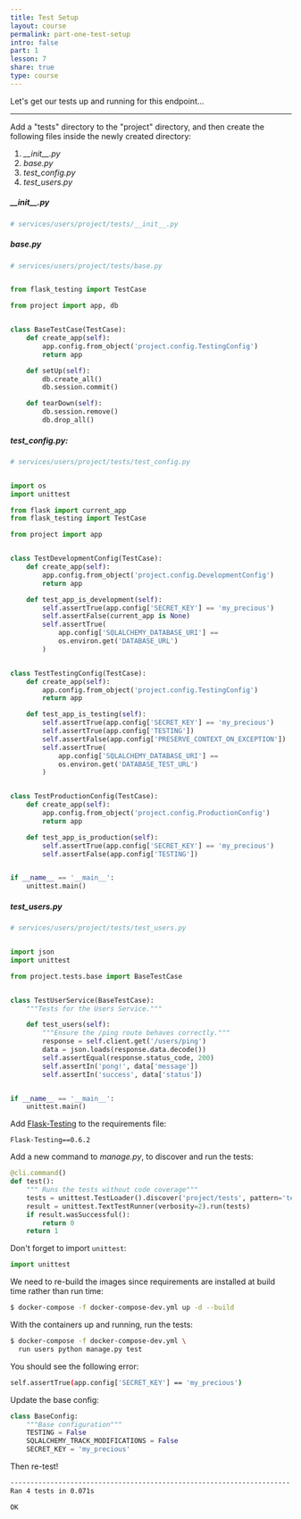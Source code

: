 ```yaml
---
title: Test Setup
layout: course
permalink: part-one-test-setup
intro: false
part: 1
lesson: 7
share: true
type: course
---
```


Let's get our tests up and running for this endpoint...

---

Add a "tests" directory to the "project" directory, and then create the following files inside the newly created directory:

1. *\_\_init\_\_.py*
1. *base.py*
1. *test_config.py*
1. *test_users.py*

##### *\_\_init\_\_.py*

```python
# services/users/project/tests/__init__.py
```

##### *base.py*

```python
# services/users/project/tests/base.py


from flask_testing import TestCase

from project import app, db


class BaseTestCase(TestCase):
    def create_app(self):
        app.config.from_object('project.config.TestingConfig')
        return app

    def setUp(self):
        db.create_all()
        db.session.commit()

    def tearDown(self):
        db.session.remove()
        db.drop_all()
```

##### *test_config.py*:

```python
# services/users/project/tests/test_config.py


import os
import unittest

from flask import current_app
from flask_testing import TestCase

from project import app


class TestDevelopmentConfig(TestCase):
    def create_app(self):
        app.config.from_object('project.config.DevelopmentConfig')
        return app

    def test_app_is_development(self):
        self.assertTrue(app.config['SECRET_KEY'] == 'my_precious')
        self.assertFalse(current_app is None)
        self.assertTrue(
            app.config['SQLALCHEMY_DATABASE_URI'] ==
            os.environ.get('DATABASE_URL')
        )


class TestTestingConfig(TestCase):
    def create_app(self):
        app.config.from_object('project.config.TestingConfig')
        return app

    def test_app_is_testing(self):
        self.assertTrue(app.config['SECRET_KEY'] == 'my_precious')
        self.assertTrue(app.config['TESTING'])
        self.assertFalse(app.config['PRESERVE_CONTEXT_ON_EXCEPTION'])
        self.assertTrue(
            app.config['SQLALCHEMY_DATABASE_URI'] ==
            os.environ.get('DATABASE_TEST_URL')
        )


class TestProductionConfig(TestCase):
    def create_app(self):
        app.config.from_object('project.config.ProductionConfig')
        return app

    def test_app_is_production(self):
        self.assertTrue(app.config['SECRET_KEY'] == 'my_precious')
        self.assertFalse(app.config['TESTING'])


if __name__ == '__main__':
    unittest.main()
```

##### *test_users.py*

```python
# services/users/project/tests/test_users.py


import json
import unittest

from project.tests.base import BaseTestCase


class TestUserService(BaseTestCase):
    """Tests for the Users Service."""

    def test_users(self):
        """Ensure the /ping route behaves correctly."""
        response = self.client.get('/users/ping')
        data = json.loads(response.data.decode())
        self.assertEqual(response.status_code, 200)
        self.assertIn('pong!', data['message'])
        self.assertIn('success', data['status'])


if __name__ == '__main__':
    unittest.main()
```

Add [Flask-Testing](https://pythonhosted.org/Flask-Testing/) to the requirements file:

```
Flask-Testing==0.6.2
```

Add a new command to *manage.py*, to discover and run the tests:

```python
@cli.command()
def test():
    """ Runs the tests without code coverage"""
    tests = unittest.TestLoader().discover('project/tests', pattern='test*.py')
    result = unittest.TextTestRunner(verbosity=2).run(tests)
    if result.wasSuccessful():
        return 0
    return 1
```

Don't forget to import `unittest`:

```python
import unittest
```

We need to re-build the images since requirements are installed at build time rather than run time:

```sh
$ docker-compose -f docker-compose-dev.yml up -d --build
```

With the containers up and running, run the tests:

```sh
$ docker-compose -f docker-compose-dev.yml \
  run users python manage.py test
```

You should see the following error:

```sh
self.assertTrue(app.config['SECRET_KEY'] == 'my_precious')
```

Update the base config:

```python
class BaseConfig:
    """Base configuration"""
    TESTING = False
    SQLALCHEMY_TRACK_MODIFICATIONS = False
    SECRET_KEY = 'my_precious'
```

Then re-test!

```sh
----------------------------------------------------------------------
Ran 4 tests in 0.071s

OK
```
